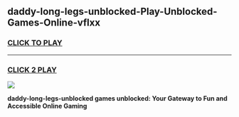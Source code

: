 
## daddy-long-legs-unblocked-Play-Unblocked-Games-Online-vflxx
<h3>
<a href="https://premium76.site?title=daddy-long-legs-unblocked&ref=25A">CLICK TO PLAY</a></h3>
<hr>

<h3>
<a href="https://premium76.site?title=daddy-long-legs-unblocked&ref=25A">CLICK 2 PLAY</a>
  
</h3>

<a href="https://premium76.site?title=daddy-long-legs-unblocked&ref=25A"><img src="https://clearcache.store/games.png"></a>


**daddy-long-legs-unblocked games unblocked: Your Gateway to Fun and Accessible Online Gaming**
